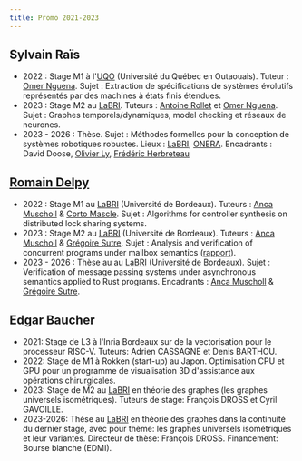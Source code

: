 ```yaml
---
title: Promo 2021-2023
---
```


## Sylvain Raïs

* 2022 : Stage M1 à l'[UQO](https://uqo.ca/) (Université du Québec en Outaouais). Tuteur : [Omer Nguena](https://uqo.ca/profil/ngueom01). Sujet : Extraction de spécifications de systèmes évolutifs représentés par des machines à états finis étendues.
* 2023 : Stage M2 au [LaBRI](https://www.labri.fr/). Tuteurs : [Antoine Rollet](https://www.labri.fr/perso/rollet/) et [Omer Nguena](https://uqo.ca/profil/ngueom01). Sujet : Graphes temporels/dynamiques, model checking et réseaux de neurones.
* 2023 - 2026 : Thèse. Sujet : Méthodes formelles pour la conception de systèmes robotiques robustes. Lieux : [LaBRI](https://www.labri.fr/), [ONERA](https://www.onera.fr/fr). Encadrants : David Doose, [Olivier Ly](https://www.labri.fr/perso/ly/), [Frédéric Herbreteau](https://www.labri.fr/perso/herbrete/)

## [Romain Delpy](https://www.labri.fr/perso/rdelpy/index.html)

* 2022 : Stage M1 au [LaBRI](https://www.labri.fr) (Université de Bordeaux). Tuteurs : [Anca Muscholl](https://www.labri.fr/perso/anca/) & [Corto Mascle](https://corto-mascle.github.io/). Sujet : Algorithms for controller synthesis on distributed lock sharing systems.
* 2023 : Stage M2 au [LaBRI](https://www.labri.fr) (Université de Bordeaux). Tuteurs : [Anca Muscholl](https://www.labri.fr/perso/anca/) & [Grégoire Sutre](https://www.labri.fr/perso/sutre/). Sujet : Analysis and verification of concurrent programs under mailbox semantics ([rapport](https://www.labri.fr/perso/rdelpy/documents/internship.pdf)).
* 2023 - 2026 : Thèse au au [LaBRI](https://www.labri.fr) (Université de Bordeaux). Sujet : Verification of message passing systems under asynchronous semantics applied to Rust programs. Encadrants : [Anca Muscholl](https://www.labri.fr/perso/anca/) & [Grégoire Sutre](https://www.labri.fr/perso/sutre/).

## Edgar Baucher

* 2021: Stage de L3 à l'Inria Bordeaux sur de la vectorisation pour le processeur RISC-V. Tuteurs: Adrien CASSAGNE et Denis BARTHOU.
* 2022: Stage de M1 à Rokken (start-up) au Japon. Optimisation CPU et GPU pour un programme de visualisation 3D d'assistance aux opérations chirurgicales.
* 2023: Stage de M2 au [LaBRI](https://www.labri.fr/) en théorie des graphes (les graphes universels isométriques). Tuteurs de stage: François DROSS et Cyril GAVOILLE. 
* 2023-2026: Thèse au [LaBRI](https://www.labri.fr/) en théorie des graphes dans la continuité du dernier stage, avec pour thème: les graphes universels isométriques et leur variantes. Directeur de thèse: François DROSS. Financement: Bourse blanche (EDMI).
